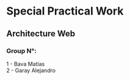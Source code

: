 
# Special Practical Work

## Architecture Web

### Group N°:

1 - Bava Matías  
2 - Garay Alejandro 


